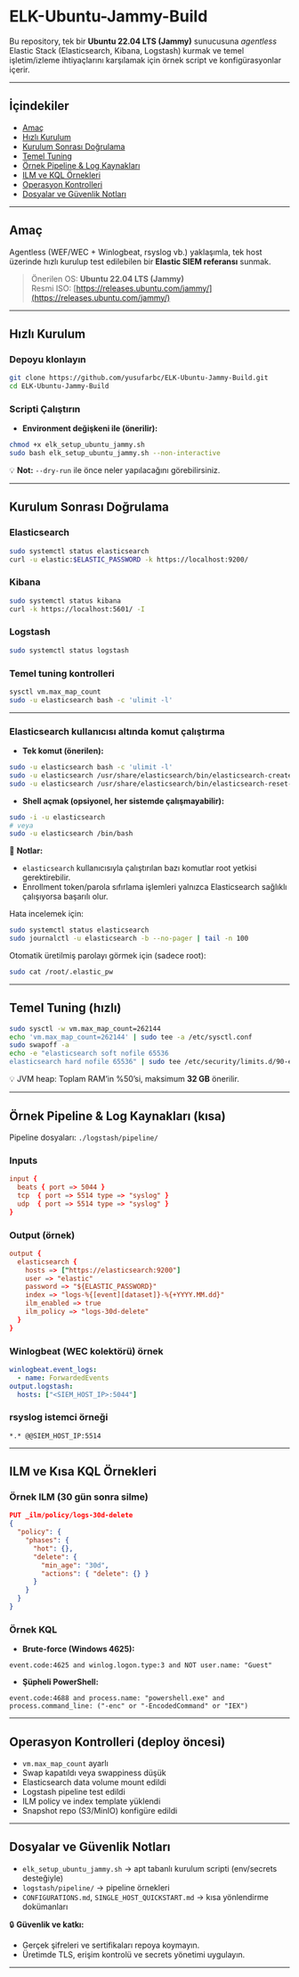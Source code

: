 # ELK-Ubuntu-Jammy-Build

Bu repository, tek bir **Ubuntu 22.04 LTS (Jammy)** sunucusuna *agentless* Elastic Stack (Elasticsearch, Kibana, Logstash) kurmak ve temel işletim/izleme ihtiyaçlarını karşılamak için örnek script ve konfigürasyonlar içerir.

---

## İçindekiler

- [Amaç](#amaç)  
- [Hızlı Kurulum](#hızlı-kurulum)  
- [Kurulum Sonrası Doğrulama](#kurulum-sonrası-doğrulama)  
- [Temel Tuning](#temel-tuning-hızlı)  
- [Örnek Pipeline & Log Kaynakları](#örnek-pipeline--log-kaynakları-kısa)  
- [ILM ve KQL Örnekleri](#ilm-ve-kısa-kql-örnekleri)  
- [Operasyon Kontrolleri](#operasyon-kontrolleri-deploy-öncesi)  
- [Dosyalar ve Güvenlik Notları](#dosyalar-ve-güvenlik-notları)  

---

## Amaç

Agentless (WEF/WEC + Winlogbeat, rsyslog vb.) yaklaşımla, tek host üzerinde hızlı kurulup test edilebilen bir **Elastic SIEM referansı** sunmak.

> Önerilen OS: **Ubuntu 22.04 LTS (Jammy)**  
> Resmi ISO: [https://releases.ubuntu.com/jammy/](https://releases.ubuntu.com/jammy/)

---

## Hızlı Kurulum

### Depoyu klonlayın
```bash
git clone https://github.com/yusufarbc/ELK-Ubuntu-Jammy-Build.git
cd ELK-Ubuntu-Jammy-Build
```

### Scripti Çalıştırın

- **Environment değişkeni ile (önerilir):**
```bash
chmod +x elk_setup_ubuntu_jammy.sh
sudo bash elk_setup_ubuntu_jammy.sh --non-interactive
```

💡 **Not:** `--dry-run` ile önce neler yapılacağını görebilirsiniz.

---

## Kurulum Sonrası Doğrulama

### Elasticsearch
```bash
sudo systemctl status elasticsearch
curl -u elastic:$ELASTIC_PASSWORD -k https://localhost:9200/
```

### Kibana
```bash
sudo systemctl status kibana
curl -k https://localhost:5601/ -I
```

### Logstash
```bash
sudo systemctl status logstash
```

### Temel tuning kontrolleri
```bash
sysctl vm.max_map_count
sudo -u elasticsearch bash -c 'ulimit -l'
```

---

### Elasticsearch kullanıcısı altında komut çalıştırma

- **Tek komut (önerilen):**
```bash
sudo -u elasticsearch bash -c 'ulimit -l'
sudo -u elasticsearch /usr/share/elasticsearch/bin/elasticsearch-create-enrollment-token -s kibana
sudo -u elasticsearch /usr/share/elasticsearch/bin/elasticsearch-reset-password -u elastic -s -b
```

- **Shell açmak (opsiyonel, her sistemde çalışmayabilir):**
```bash
sudo -i -u elasticsearch
# veya
sudo -u elasticsearch /bin/bash
```

🔎 **Notlar:**  
- `elasticsearch` kullanıcısıyla çalıştırılan bazı komutlar root yetkisi gerektirebilir.  
- Enrollment token/parola sıfırlama işlemleri yalnızca Elasticsearch sağlıklı çalışıyorsa başarılı olur.  

Hata incelemek için:
```bash
sudo systemctl status elasticsearch
sudo journalctl -u elasticsearch -b --no-pager | tail -n 100
```

Otomatik üretilmiş parolayı görmek için (sadece root):
```bash
sudo cat /root/.elastic_pw
```

---

## Temel Tuning (hızlı)

```bash
sudo sysctl -w vm.max_map_count=262144
echo 'vm.max_map_count=262144' | sudo tee -a /etc/sysctl.conf
sudo swapoff -a
echo -e "elasticsearch soft nofile 65536
elasticsearch hard nofile 65536" | sudo tee /etc/security/limits.d/90-elasticsearch.conf
```

💡 JVM heap: Toplam RAM’in %50’si, maksimum **32 GB** önerilir.

---

## Örnek Pipeline & Log Kaynakları (kısa)

Pipeline dosyaları: `./logstash/pipeline/`

### Inputs
```conf
input {
  beats { port => 5044 }
  tcp  { port => 5514 type => "syslog" }
  udp  { port => 5514 type => "syslog" }
}
```

### Output (örnek)
```conf
output {
  elasticsearch {
    hosts => ["https://elasticsearch:9200"]
    user => "elastic"
    password => "${ELASTIC_PASSWORD}"
    index => "logs-%{[event][dataset]}-%{+YYYY.MM.dd}"
    ilm_enabled => true
    ilm_policy => "logs-30d-delete"
  }
}
```

### Winlogbeat (WEC kolektörü) örnek
```yaml
winlogbeat.event_logs:
  - name: ForwardedEvents
output.logstash:
  hosts: ["<SIEM_HOST_IP>:5044"]
```

### rsyslog istemci örneği
```
*.* @@SIEM_HOST_IP:5514
```

---

## ILM ve Kısa KQL Örnekleri

### Örnek ILM (30 gün sonra silme)
```json
PUT _ilm/policy/logs-30d-delete
{
  "policy": {
    "phases": {
      "hot": {},
      "delete": {
        "min_age": "30d",
        "actions": { "delete": {} }
      }
    }
  }
}
```

### Örnek KQL
- **Brute-force (Windows 4625):**
```
event.code:4625 and winlog.logon.type:3 and NOT user.name: "Guest"
```

- **Şüpheli PowerShell:**
```
event.code:4688 and process.name: "powershell.exe" and process.command_line: ("-enc" or "-EncodedCommand" or "IEX")
```

---

## Operasyon Kontrolleri (deploy öncesi)

- `vm.max_map_count` ayarlı  
- Swap kapatıldı veya swappiness düşük  
- Elasticsearch data volume mount edildi  
- Logstash pipeline test edildi  
- ILM policy ve index template yüklendi  
- Snapshot repo (S3/MinIO) konfigüre edildi  

---

## Dosyalar ve Güvenlik Notları

- `elk_setup_ubuntu_jammy.sh` → apt tabanlı kurulum scripti (env/secrets desteğiyle)  
- `logstash/pipeline/` → pipeline örnekleri  
- `CONFIGURATIONS.md`, `SINGLE_HOST_QUICKSTART.md` → kısa yönlendirme dokümanları  

🔒 **Güvenlik ve katkı:**  
- Gerçek şifreleri ve sertifikaları repoya koymayın.  
- Üretimde TLS, erişim kontrolü ve secrets yönetimi uygulayın.  

---
